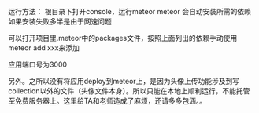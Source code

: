 运行方法：
根目录下打开console，运行meteor
meteor 会自动安装所需的依赖
如果安装失败多半是由于网速问题

可以打开项目里.meteor中的packages文件，按照上面列出的依赖手动使用meteor add xxx来添加

应用端口号为3000

另外。之所以没有将应用deploy到meteor上，是因为头像上传功能涉及到写collection以外的文件（头像文件本身）。所以只能在本地上顺利运行，不能托管至免费服务器上。这里给TA和老师造成了麻烦，还请多多包涵。。

